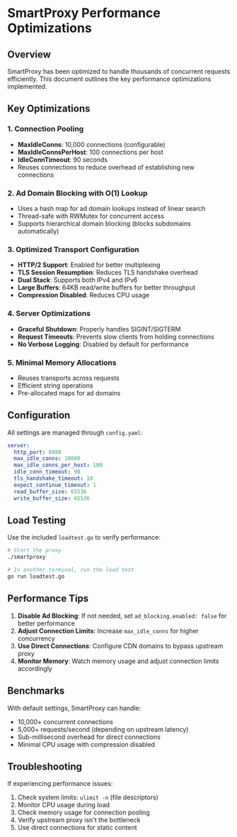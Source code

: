 # SmartProxy Performance Optimizations

## Overview

SmartProxy has been optimized to handle thousands of concurrent requests efficiently. This document outlines the key performance optimizations implemented.

## Key Optimizations

### 1. Connection Pooling
- **MaxIdleConns**: 10,000 connections (configurable)
- **MaxIdleConnsPerHost**: 100 connections per host
- **IdleConnTimeout**: 90 seconds
- Reuses connections to reduce overhead of establishing new connections

### 2. Ad Domain Blocking with O(1) Lookup
- Uses a hash map for ad domain lookups instead of linear search
- Thread-safe with RWMutex for concurrent access
- Supports hierarchical domain blocking (blocks subdomains automatically)

### 3. Optimized Transport Configuration
- **HTTP/2 Support**: Enabled for better multiplexing
- **TLS Session Resumption**: Reduces TLS handshake overhead
- **Dual Stack**: Supports both IPv4 and IPv6
- **Large Buffers**: 64KB read/write buffers for better throughput
- **Compression Disabled**: Reduces CPU usage

### 4. Server Optimizations
- **Graceful Shutdown**: Properly handles SIGINT/SIGTERM
- **Request Timeouts**: Prevents slow clients from holding connections
- **No Verbose Logging**: Disabled by default for performance

### 5. Minimal Memory Allocations
- Reuses transports across requests
- Efficient string operations
- Pre-allocated maps for ad domains

## Configuration

All settings are managed through `config.yaml`:

```yaml
server:
  http_port: 8888
  max_idle_conns: 10000
  max_idle_conns_per_host: 100
  idle_conn_timeout: 90
  tls_handshake_timeout: 10
  expect_continue_timeout: 1
  read_buffer_size: 65536
  write_buffer_size: 65536
```

## Load Testing

Use the included `loadtest.go` to verify performance:

```bash
# Start the proxy
./smartproxy

# In another terminal, run the load test
go run loadtest.go
```

## Performance Tips

1. **Disable Ad Blocking**: If not needed, set `ad_blocking.enabled: false` for better performance
2. **Adjust Connection Limits**: Increase `max_idle_conns` for higher concurrency
3. **Use Direct Connections**: Configure CDN domains to bypass upstream proxy
4. **Monitor Memory**: Watch memory usage and adjust connection limits accordingly

## Benchmarks

With default settings, SmartProxy can handle:
- 10,000+ concurrent connections
- 5,000+ requests/second (depending on upstream latency)
- Sub-millisecond overhead for direct connections
- Minimal CPU usage with compression disabled

## Troubleshooting

If experiencing performance issues:

1. Check system limits: `ulimit -n` (file descriptors)
2. Monitor CPU usage during load
3. Check memory usage for connection pooling
4. Verify upstream proxy isn't the bottleneck
5. Use direct connections for static content